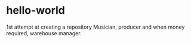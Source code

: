 # hello-world
1st attempt at creating a repository
Musician, producer and when money required, warehouse manager.
